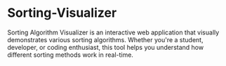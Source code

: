 # Sorting-Visualizer
Sorting Algorithm Visualizer is an interactive web application that visually demonstrates various sorting algorithms. Whether you're a student, developer, or coding enthusiast, this tool helps you understand how different sorting methods work in real-time.

